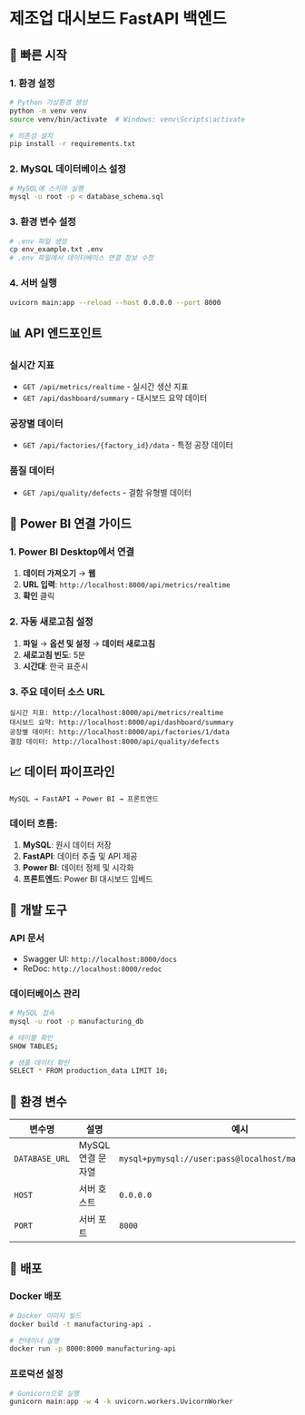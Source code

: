 # 제조업 대시보드 FastAPI 백엔드

## 🚀 빠른 시작

### 1. 환경 설정
```bash
# Python 가상환경 생성
python -m venv venv
source venv/bin/activate  # Windows: venv\Scripts\activate

# 의존성 설치
pip install -r requirements.txt
```

### 2. MySQL 데이터베이스 설정
```bash
# MySQL에 스키마 실행
mysql -u root -p < database_schema.sql
```

### 3. 환경 변수 설정
```bash
# .env 파일 생성
cp env_example.txt .env
# .env 파일에서 데이터베이스 연결 정보 수정
```

### 4. 서버 실행
```bash
uvicorn main:app --reload --host 0.0.0.0 --port 8000
```

## 📊 API 엔드포인트

### 실시간 지표
- `GET /api/metrics/realtime` - 실시간 생산 지표
- `GET /api/dashboard/summary` - 대시보드 요약 데이터

### 공장별 데이터
- `GET /api/factories/{factory_id}/data` - 특정 공장 데이터

### 품질 데이터
- `GET /api/quality/defects` - 결함 유형별 데이터

## 🔗 Power BI 연결 가이드

### 1. Power BI Desktop에서 연결
1. **데이터 가져오기** → **웹**
2. **URL 입력**: `http://localhost:8000/api/metrics/realtime`
3. **확인** 클릭

### 2. 자동 새로고침 설정
1. **파일** → **옵션 및 설정** → **데이터 새로고침**
2. **새로고침 빈도**: 5분
3. **시간대**: 한국 표준시

### 3. 주요 데이터 소스 URL
```
실시간 지표: http://localhost:8000/api/metrics/realtime
대시보드 요약: http://localhost:8000/api/dashboard/summary
공장별 데이터: http://localhost:8000/api/factories/1/data
결함 데이터: http://localhost:8000/api/quality/defects
```

## 📈 데이터 파이프라인

```
MySQL → FastAPI → Power BI → 프론트엔드
```

### 데이터 흐름:
1. **MySQL**: 원시 데이터 저장
2. **FastAPI**: 데이터 추출 및 API 제공
3. **Power BI**: 데이터 정제 및 시각화
4. **프론트엔드**: Power BI 대시보드 임베드

## 🔧 개발 도구

### API 문서
- Swagger UI: `http://localhost:8000/docs`
- ReDoc: `http://localhost:8000/redoc`

### 데이터베이스 관리
```bash
# MySQL 접속
mysql -u root -p manufacturing_db

# 테이블 확인
SHOW TABLES;

# 샘플 데이터 확인
SELECT * FROM production_data LIMIT 10;
```

## 📝 환경 변수

| 변수명 | 설명 | 예시 |
|--------|------|------|
| `DATABASE_URL` | MySQL 연결 문자열 | `mysql+pymysql://user:pass@localhost/manufacturing_db` |
| `HOST` | 서버 호스트 | `0.0.0.0` |
| `PORT` | 서버 포트 | `8000` |

## 🚀 배포

### Docker 배포
```bash
# Docker 이미지 빌드
docker build -t manufacturing-api .

# 컨테이너 실행
docker run -p 8000:8000 manufacturing-api
```

### 프로덕션 설정
```bash
# Gunicorn으로 실행
gunicorn main:app -w 4 -k uvicorn.workers.UvicornWorker
``` 